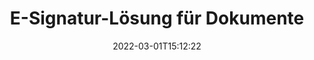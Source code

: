 ---
############################# Static ############################
layout: "product"
date: 2022-03-01T15:12:22
draft: false
#operation: 
#signaturetype: 
#fileformat: 
#productName: Java
lang: de
#productCode: java
#otherformats: 
#breadcrumb: Put  signature on  for Java
product: "Signature"
product_tag: "signature"

############################# Head ############################
head_title: ".NET, Java, Cloud-APIs und Online-Dokumentensignatur-Apps"
head_description: "Holen Sie sich eine All-in-One-Dokumenten-E-Signatur-Lösung für .NET-, Java- und Cloud-basierte Anwendungen. Signieren Sie gängige Dokumentenformate online mit der einfachen Drag-and-Drop-Funktion"

############################# Header ############################
title: "E-Signatur-Lösung für Dokumente"
description: "Signieren Sie digitale Dokumente und Bilder auf jeder Plattform mit unseren flexiblen APIs und App-basierten Lösungen für Programmierer und Endbenutzer."

############################# APIs ###############################
apis:
  enable: true

  api:
    # api loop
    - title: "GroupDocs.Signature High-Code-APIs enthalten"
      link: "/signature/"
      label: "Alle High-Code-APIs anzeigen"
      api_product:
        # api_product loop
        - link: "/signature/net/"
          img_alt: "GroupDocs.Signature for .NET"
          image: "/signature/groupdocs-signature-net.png"
          product: "GroupDocs.Signature for"
          platform: ".NET"
          content: "Native .NET-API zum Hinzufügen, Suchen und Überprüfen der gängigsten digitalen Signaturtypen zu Microsoft Office, PDF, Bildern und verschiedenen anderen Formaten in .NET-Anwendungen."

        # api_product loop
        - link: "/signature/java/"
          img_alt: "GroupDocs.Signature for Java"
          image: "/signature/groupdocs-signature-java.png"
          product: "GroupDocs.Signature for"
          platform: "Java"
          content: "Statten Sie Java-Anwendungen mit eSignatur-Funktionen aus, um eine Vielzahl von Dokumenten und Bildern auf jedem Betriebssystem mit installiertem JDK digital zu signieren."

        # api_product loop
        - link: "/signature/nodejs-java/"
          img_alt: "GroupDocs.Signature for Node.js via Java"
          image: "/signature/groupdocs-signature-nodejs.png"
          product: "GroupDocs.Signature for"
          platform: "Node.js"
          content: "Unsere Node.js-Lösung erweitert Ihre Geschäftsanwendungen um digitale Signatur. Fügen Sie ganz einfach elektronische Signaturen in gängige Dokumente und Bildformate ein."

    # api loop
    - title: "GroupDocs.Signature Low-Code-APIs enthalten"
      link: "https://products.groupdocs.cloud/signature"
      label: "Alle Low-Code-APIs anzeigen"
      api_product:
        # api_product loop
        - link: "https://products.groupdocs.cloud/signature/curl"
          img_alt: "GroupDocs.Signature Cloud for cURL"
          image: "https://www.groupdocs.cloud/templates/groupdocscloud/images/sdk/272x272/groupdocs_signature-for-curl.png"
          product: "GroupDocs.Signature"
          platform: "Cloud for cURL"
          content: "Arbeiten Sie mit der cURL RESTful Document Signature API, um verschiedene Signaturtypen in allen gängigen Dokumentformaten hinzuzufügen und zu bearbeiten, einschließlich PDF, Word, Excel und Bildern."

        # api_product loop
        - link: "https://products.groupdocs.cloud/signature/net"
          img_alt: "GroupDocs.Signature Cloud SDK for .NET"
          image: "https://www.groupdocs.cloud/templates/groupdocscloud/images/sdk/272x272/groupdocs_signature-for-net.png"
          product: "GroupDocs.Signature"
          platform: "Cloud SDK for .NET"
          content: "Verwenden Sie die E-Signatur-RESTful-API ganz einfach mit dem .NET SDK, um digitale Signaturen in einer Reihe von Dokumentformaten innerhalb von .NET-Anwendungen zu verwalten."

        # api_product loop
        - link: "https://products.groupdocs.cloud/signature/java"
          img_alt: "GroupDocs.Signature Cloud SDK for Java"
          image: "https://www.groupdocs.cloud/templates/groupdocscloud/images/sdk/272x272/groupdocs_signature-for-java.png"
          product: "GroupDocs.Signature"
          platform: "Cloud SDK for Java"
          content: "Implementieren Sie erweiterte Dokumentsignaturfunktionen in Ihren Java-Anwendungen mit dem speziell entwickelten Dokumentsignatur-SDK für Java."

    # api loop
    - title: "GroupDocs.Signature Keine Code-Apps enthalten"
      link: "https://products.groupdocs.app/signature"
      label: "Alle No-Code-Apps anzeigen"
      api_product:
        # api_product loop
        - link: "https://products.groupdocs.app/signature/total"
          img_alt: "GroupDocs.Signature Total"
          image: "https://www.aspose.cloud/templates/asposeapp/images/products/logo/aspose_signature-app.png"
          product: "GroupDocs.Signature"
          platform: "Total"
          content: "Signieren Sie Microsoft Word-, Excel-, PowerPoint-, Visio- und PDF-Dateien mit Text, Bild, Barcode oder QR-Code."

        # api_product loop
        - link: "https://products.groupdocs.app/signature/docx"
          img_alt: "GroupDocs.Signature DOCX"
          image: "https://www.aspose.cloud/templates/groupdocsapp/images/products/logo/groupdocs_words-app.png"
          product: "GroupDocs.Signature"
          platform: "DOCX"
          content: "Signieren Sie Word-Dokumente kostenlos online direkt in Ihrem Browser."

        # api_product loop
        - link: "https://products.groupdocs.app/signature/pdf"
          img_alt: "GroupDocs.Signature PDF"
          image: "https://www.aspose.cloud/templates/groupdocsapp/images/products/logo/groupdocs_pdf-app.png"
          product: "GroupDocs.Signature"
          platform: "PDF"
          content: "e-Signieren Sie PDF-Dateien mit Text, Bild oder Barcode in jedem Webbrowser."

############################# Back to top ###############################
back_to_top:
  enable: true
---